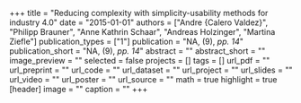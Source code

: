 +++
title = "Reducing complexity with simplicity-usability methods for industry 4.0"
date = "2015-01-01"
authors = ["Andre {Calero Valdez}", "Philipp Brauner", "Anne Kathrin Schaar", "Andreas Holzinger", "Martina Ziefle"]
publication_types = ["1"]
publication = "NA, (9), _pp. 14_"
publication_short = "NA, (9), _pp. 14_"
abstract = ""
abstract_short = ""
image_preview = ""
selected = false
projects = []
tags = []
url_pdf = ""
url_preprint = ""
url_code = ""
url_dataset = ""
url_project = ""
url_slides = ""
url_video = ""
url_poster = ""
url_source = ""
math = true
highlight = true
[header]
image = ""
caption = ""
+++
